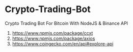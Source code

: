 # Crypto-Trading-Bot
Crypto Trading Bot For Bitcoin With NodeJS &amp; Binance API

1) https://www.npmjs.com/package/ccxt
2) https://www.npmjs.com/package/axios
3) https://www.coingecko.com/en/api#explore-api
